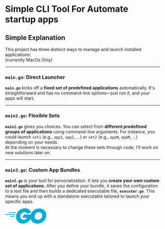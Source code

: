 # Simple CLI Tool For Automate startup apps

## Simple Explanation

This project has three distinct ways to manage and launch installed applications:<br>
(currently MacOs Only)

---

### `main.go`: Direct Launcher

**`main.go`** kicks off a **fixed set of predefined applications** automatically. It's straightforward and has no command-line options—just run it, and your apps will start.

---

### `main2.go`: Flexible Sets

**`main2.go`** gives you choices. You can select from **different predefined groups of applications** using command-line arguments. For instance, you could launch `set1` (e.g., `app1`, `app2`, ...) or `set2` (e.g., `appN`, `appM`, ...) depending on your needs.<br>
At the moment is necessary to change these sets through code, I'll work on new solutions later on.

---

### `main3.go`: Custom App Bundles

**`main3.go`** is your tool for personalization. It lets you **create your own custom set of applications**. After you define your bundle, it saves the configuration to a text file and then builds a dedicated executable file, **`executer.go`**. This means you end up with a standalone executable tailored to launch *your* specific apps.

<img src="Go_Logo_Blue.svg.png" height="50px">